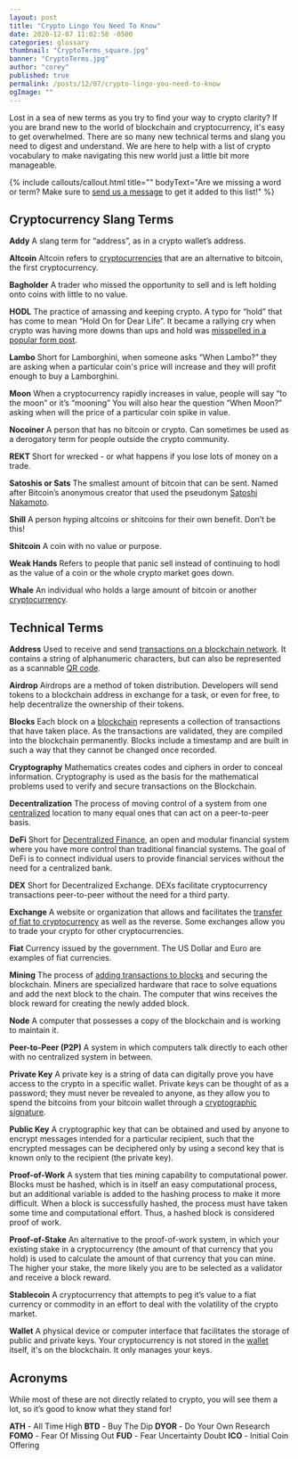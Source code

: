 ```yaml
---
layout: post
title: "Crypto Lingo You Need To Know"
date: 2020-12-07 11:02:58 -0500
categories: glossary
thumbnail: "CryptoTerms_square.jpg"
banner: "CryptoTerms.jpg"
author: "corey"
published: true
permalink: /posts/12/07/crypto-lingo-you-need-to-know
ogImage: ""
---
```

Lost in a sea of new terms as you try to find your way to crypto clarity? If you are brand new to the world of blockchain and cryptocurrency, it's easy to get overwhelmed. There are so many new technical terms and slang you need to digest and understand. We are here to help with a list of crypto vocabulary to make navigating this new world just a little bit more manageable.

{% include callouts/callout.html
  title=""
	bodyText="Are we missing a word or term? Make sure to <a href='/contact-us/'>send us a message</a> to get it added to this list!"
%}

<h2>Cryptocurrency Slang Terms</h2>
<b>Addy</b>
A slang term for “address”, as in a crypto wallet’s address. 

<b>Altcoin</b>
Altcoin refers to <a href="/faq/what-is-cryptocurrency/" target="_blank">cryptocurrencies</a> that are an alternative to bitcoin, the first cryptocurrency.    

<b>Bagholder</b>
A trader who missed the opportunity to sell and is left holding onto coins with little to no value.
	
<b>HODL</b>
The practice of amassing and keeping crypto. A typo for “hold” that has come to mean “Hold On for Dear Life”. It became a rallying cry when crypto was having more downs than ups and hold was <a href="https://youtu.be/_H2ggdmXRgg?list=PLVmd1I9lPns-xZJ_jBotqiQdfAxGD8_lz&t=179" target="_blank">misspelled in a popular form post</a>.

<b>Lambo</b>
Short for Lamborghini, when someone asks “When Lambo?” they are asking when a particular coin's price will increase and they will profit enough to buy a Lamborghini.

<b>Moon</b>
When a cryptocurrency rapidly increases in value, people will say “to the moon” or it’s “mooning” 
You will also hear the question “When Moon?” asking when will the price of a particular coin spike in value.

<b>Nocoiner</b>
A person that has no bitcoin or crypto. Can sometimes be used as a derogatory term for people outside the crypto community.

<b>REKT</b>
Short for wrecked - or what happens if you lose lots of money on a trade. 

<b>Satoshis or Sats</b>
The smallest amount of bitcoin that can be sent. Named after Bitcoin’s anonymous creator that used the pseudonym <a href="/courses/blockchain-101/01/the-enigma-satoshi-nakamoto" target="_blank">Satoshi Nakamoto</a>. 

<b>Shill</b>
A person hyping altcoins or shitcoins for their own benefit. Don’t be this!

<b>Shitcoin</b>
A coin with no value or purpose.   

<b>Weak Hands</b>
Refers to people that panic sell instead of continuing to hodl as the value of a coin or the whole crypto market goes down. 

<b>Whale</b>
An individual who holds a large amount of bitcoin or another <a href="/faq/what-is-cryptocurrency/" target="_blank">cryptocurrency</a>.

<h2>Technical Terms</h2>
<b>Address</b>
Used to receive and send <a href="https://youtu.be/oP3bKCa8Rq4?list=PLVmd1I9lPns-xZJ_jBotqiQdfAxGD8_lz&t=3" target="_blank">transactions on a blockchain network</a>. It contains a string of alphanumeric characters, but can also be represented as a scannable <a href="https://weteachblockchain.org/faq/what-are-qr-codes/" target="_blank">QR code</a>.

<b>Airdrop</b>
Airdrops are a method of token distribution. Developers will send tokens to a blockchain address in exchange for a task, or even for free, to help decentralize the ownership of their tokens.

<b>Blocks</b>
Each block on a <a href="/faq/what-is-blockchain/" target="_blank">blockchain</a> represents a collection of transactions that have taken place. As the transactions are validated, they are compiled into the blockchain permanently. Blocks include a timestamp and are built in such a way that they cannot be changed once recorded.

<b>Cryptography</b> 
Mathematics creates codes and ciphers in order to conceal information. Cryptography is used as the basis for the mathematical problems used to verify and secure transactions on the Blockchain.

<b>Decentralization</b>
The process of moving control of a system from one <a href="/faq/what-is-decentralization/" target="_blank">centralized</a> location to many equal ones that can act on a peer-to-peer basis.

<b>DeFi</b>
Short for <a href="/decentralized-finance-course/" target="_blank">Decentralized Finance</a>, an open and modular financial system where you have more control than traditional financial systems. The goal of DeFi is to connect individual users to provide financial services without the need for a centralized bank.

<b>DEX</b>
Short for Decentralized Exchange. DEXs facilitate cryptocurrency transactions peer-to-peer without the need for a third party.

<b>Exchange</b> 
A website or organization that allows and facilitates the <a href="/faq/how-to-buy-bitcoin/" target="_blank">transfer of fiat to cryptocurrency</a> as well as the reverse. Some exchanges allow you to trade your crypto for other cryptocurrencies.

<b>Fiat</b>
Currency issued by the government. The US Dollar and Euro are examples of fiat currencies.
 
<b>Mining</b>
The process of <a href="https://youtu.be/Q_BtAGu5i_c?list=PLVmd1I9lPns-xZJ_jBotqiQdfAxGD8_lz&t=3" target="_blank">adding transactions to blocks</a> and securing the blockchain. Miners are specialized hardware that race to solve equations and add the next block to the chain. The computer that wins receives the block reward for creating the newly added block.  

<b>Node</b>
A computer that possesses a copy of the blockchain and is working to maintain it.

<b>Peer-to-Peer (P2P)</b>
A system in which computers talk directly to each other with no centralized system in between.

<b>Private Key</b>
A private key is a string of data can digitally prove you have access to the crypto in a specific wallet. Private keys can be thought of as a password; they must never be revealed to anyone, as they allow you to spend the bitcoins from your bitcoin wallet through a <a href="/courses/blockchain-101/02/asymmetric-encryption" target="_blank">cryptographic signature</a>.

<b>Public Key</b>
A cryptographic key that can be obtained and used by anyone to encrypt messages intended for a particular recipient, such that the encrypted messages can be deciphered only by
using a second key that is known only to the recipient (the private key).

<b>Proof-of-Work</b>
A system that ties mining capability to computational power. Blocks must be hashed, which is in itself an easy computational process, but an additional variable is added to the hashing process to make it more difficult. When a block is successfully hashed, the process must have taken some time and computational effort. Thus, a hashed block is considered proof of work.

<b>Proof-of-Stake</b>
An alternative to the proof-of-work system, in which your existing stake in a cryptocurrency (the amount of that currency that you hold) is used to calculate the amount of that currency that you can mine. The higher your stake, the more likely you are to be selected as a validator and receive a block reward.

<b>Stablecoin</b>
A cryptocurrency that attempts to peg it’s value to a fiat currency or commodity in an effort to deal with the volatility of the crypto market. 

<b>Wallet</b>
A physical device or computer interface that facilitates the storage of public and private keys. Your cryptocurrency is not stored in the <a href="/faq/cryptocurrency-wallets/" target="_blank">wallet</a> itself, it's on the blockchain. It only manages your keys.

<h2>Acronyms</h2>
While most of these are not directly related to crypto, you will see them a lot, so it’s good to know what they stand for!

<b>ATH</b> - All Time High
<b>BTD</b> - Buy The Dip
<b>DYOR</b> - Do Your Own Research 
<b>FOMO</b> - Fear Of Missing Out
<b>FUD</b> - Fear Uncertainty Doubt
<b>ICO</b> - Initial Coin Offering
